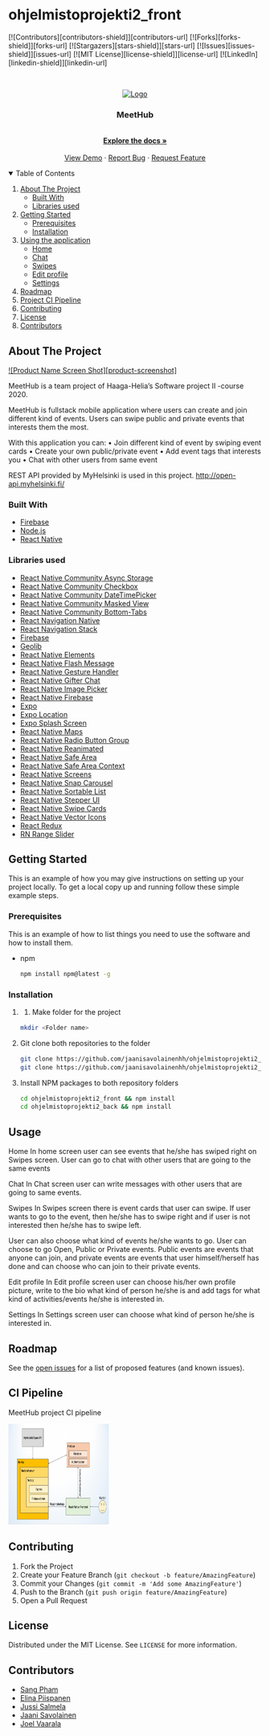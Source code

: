 # ohjelmistoprojekti2_front<!-- PROJECT SHIELDS -->
[![Contributors][contributors-shield]][contributors-url]
[![Forks][forks-shield]][forks-url]
[![Stargazers][stars-shield]][stars-url]
[![Issues][issues-shield]][issues-url]
[![MIT License][license-shield]][license-url]
[![LinkedIn][linkedin-shield]][linkedin-url]



<!-- PROJECT LOGO -->
<br />
<p align="center">
  <a href="https://github.com/othneildrew/Best-README-Template">
    <img src="images/logo.png" alt="Logo" width="80" height="80">
  </a>

  <h3 align="center">MeetHub</h3>

  <p align="center">
    <br />
    <a href="https://github.com/othneildrew/Best-README-Template"><strong>Explore the docs »</strong></a>
    <br />
    <br />
    <a href="https://github.com/othneildrew/Best-README-Template">View Demo</a>
    ·
    <a href="https://github.com/othneildrew/Best-README-Template/issues">Report Bug</a>
    ·
    <a href="https://github.com/othneildrew/Best-README-Template/issues">Request Feature</a>
  </p>
</p>



<!-- TABLE OF CONTENTS -->
<details open="open">
  <summary>Table of Contents</summary>
  <ol>
    <li>
      <a href="#about-the-project">About The Project</a>
      <ul>
        <li><a href="#built-with">Built With</a></li>
      </ul>
      <ul>
        <li><a href="#libraries-used">Libraries used</a></li>
      </ul>
    </li>
    <li>
      <a href="#getting-started">Getting Started</a>
      <ul>
        <li><a href="#prerequisites">Prerequisites</a></li>
        <li><a href="#installation">Installation</a></li>
      </ul>
    </li>
    <li><a href="#usage">Using the application</a>
      <ul>
        <li><a href="#home">Home</a></li>
        <li><a href="#chat">Chat</a></li>
        <li><a href="#swipes">Swipes</a></li>
        <li><a href="#edit-profile">Edit profile</a></li>
        <li><a href="#settings">Settings</a></li>
      </ul>
    </li>
    <li><a href="#roadmap">Roadmap</a></li>
    <li><a href="#ci-pipeline">Project CI Pipeline</a></li>
    <li><a href="#contributing">Contributing</a></li>
    <li><a href="#license">License</a></li>
    <li><a href="#contributors">Contributors</a></li>
  </ol>
</details>



<!-- ABOUT THE PROJECT -->
## About The Project

[![Product Name Screen Shot][product-screenshot]](https://example.com)

MeetHub is a team project of Haaga-Helia’s Software project II -course 2020.

MeetHub is fullstack mobile application where users can create and join different kind of events. Users can swipe public and private events that interests them the most.

With this application you can:
•	Join different kind of event by swiping event cards
•	Create your own public/private event
•	Add event tags that interests you
•	Chat with other users from same event

REST API provided by MyHelsinki is used in this project. 
http://open-api.myhelsinki.fi/

### Built With

* [Firebase](https://firebase.google.com/)
* [Node.js](https://nodejs.org/en/)
* [React Native](https://reactnative.dev/)

### Libraries used
* [React Native Community Async Storage](https://react-native-async-storage.github.io/async-storage/docs/install/)
* [React Native Community Checkbox](https://github.com/react-native-checkbox/react-native-checkbox)
* [React Native Community DateTimePicker](https://github.com/react-native-datetimepicker/datetimepicker)
* [React Native Community Masked View](https://github.com/react-native-masked-view/masked-view#readme)
* [React Native Community Bottom-Tabs](https://reactnavigation.org/docs/bottom-tab-navigator/)
* [React Navigation Native](https://reactnavigation.org/)
* [React Navigation Stack](https://reactnavigation.org/docs/stack-navigator/)
* [Firebase](https://firebase.google.com/)
* [Geolib](https://github.com/manuelbieh/geolib#readme)
* [React Native Elements](https://reactnativeelements.com/)
* [React Native Flash Message](https://github.com/lucasferreira/react-native-flash-message#readme)
* [React Native Gesture Handler](https://docs.expo.io/versions/latest/sdk/gesture-handler/)
* [React Native Gifter Chat](https://github.com/FaridSafi/react-native-gifted-chat)
* [React Native Image Picker](https://github.com/react-native-image-picker/react-native-image-picker)
* [React Native Firebase](https://rnfirebase.io/)
* [Expo](https://docs.expo.io/)
* [Expo Location](https://docs.expo.io/versions/latest/sdk/location/)
* [Expo Splash Screen](https://github.com/expo/expo/tree/master/packages/expo-splash-screen)
* [React Native Maps](https://github.com/react-native-maps/react-native-maps)
* [React Native Radio Button Group](https://github.com/Abilashinamdar/react-native-radio-button-group#readme)
* [React Native Reanimated](https://docs.expo.io/versions/latest/sdk/reanimated/)
* [React Native Safe Area](https://reactnative.dev/docs/safeareaview)
* [React Native Safe Area Context](https://docs.expo.io/versions/latest/sdk/safe-area-context/)
* [React Native Screens](https://reactnative.dev/docs/navigation)
* [React Native Snap Carousel](https://github.com/archriss/react-native-snap-carousel)
* [React Native Sortable List](https://github.com/gitim/react-native-sortable-list)
* [React Native Stepper UI](https://github.com/danilrafiqi/react-native-stepper-ui#readme)
* [React Native Swipe Cards](https://github.com/meteor-factory/react-native-tinder-swipe-cards#readme)
* [React Native Vector Icons](https://github.com/oblador/react-native-vector-icons#installation)
* [React Redux](https://redux.js.org/)
* [RN Range Slider](https://github.com/githuboftigran/rn-range-slider)

<!-- GETTING STARTED -->
## Getting Started

This is an example of how you may give instructions on setting up your project locally.
To get a local copy up and running follow these simple example steps.

### Prerequisites

This is an example of how to list things you need to use the software and how to install them.
* npm
  ```sh
  npm install npm@latest -g
  ```

### Installation

1. 1.	Make folder for the project
   ```sh
   mkdir <Folder name>
   ```
2. Git clone both repositories to the folder
   ```sh
   git clone https://github.com/jaanisavolainenhh/ohjelmistoprojekti2_front.git
   git clone https://github.com/jaanisavolainenhh/ohjelmistoprojekti2_back.git

   ```
3. Install NPM packages to both repository folders
   ```sh
   cd ohjelmistoprojekti2_front && npm install
   cd ohjelmistoprojekti2_back && npm install

   ```



## Usage

Home
In home screen user can see events that he/she has swiped right on Swipes screen.
User can go to chat with other users that are going to the same events

Chat
In Chat screen user can write messages with other users that are going to same events.

Swipes
In Swipes screen there is event cards that user can swipe. If user wants to go to the event, then he/she has to swipe right and if user is not interested then he/she has to swipe left.

User can also choose what kind of events he/she wants to go. 
User can choose to go Open, Public or Private events.
Public events are events that anyone can join, and private events are events that user himself/herself has done and can choose who can join to their private events.

Edit profile
In Edit profile screen user can choose his/her own profile picture, write to the bio what kind of person he/she is and add tags for what kind of activities/events he/she is interested in.

Settings
In Settings screen user can choose what kind of person he/she is interested in.


<!-- ROADMAP -->
## Roadmap

See the [open issues](https://github.com/jaanisavolainenhh/ohjelmistoprojekti2_front/issues) for a list of proposed features (and known issues).

<!-- CI-Pipeline -->
## CI Pipeline

MeetHub project CI pipeline

<img src="images/CI-Pipeline.png" alt="Logo" width="200" height="200">

<!-- CONTRIBUTING -->
## Contributing

1. Fork the Project
2. Create your Feature Branch (`git checkout -b feature/AmazingFeature`)
3. Commit your Changes (`git commit -m 'Add some AmazingFeature'`)
4. Push to the Branch (`git push origin feature/AmazingFeature`)
5. Open a Pull Request



<!-- LICENSE -->
## License

Distributed under the MIT License. See `LICENSE` for more information.

<!-- CONTRIBUTORS -->
## Contributors

* [Sang Pham](https://github.com/Chuaaang)
* [Elina Piispanen](https://github.com/elinapiispanen)
* [Jussi Salmela](https://github.com/JussiSal)
* [Jaani Savolainen](https://github.com/jaanisavolainen)
* [Joel Vaarala](https://github.com/JoelVaarala)
